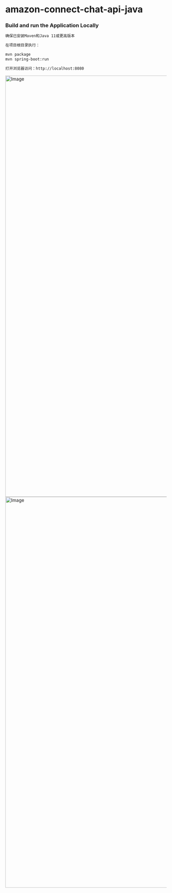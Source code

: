 # amazon-connect-chat-api-java

### Build and run the Application Locally

```bash
确保已安装Maven和Java 11或更高版本

在项目根目录执行：

mvn package
mvn spring-boot:run

打开浏览器访问：http://localhost:8080
```
<img width="1317" alt="Image" src="https://github.com/user-attachments/assets/33463c4e-bef4-4f9f-b4ce-b8a2d46a92ad" />

<img width="1222" alt="Image" src="https://github.com/user-attachments/assets/3e4182cc-919b-46d2-a96e-7d47ee49b7c8" />
